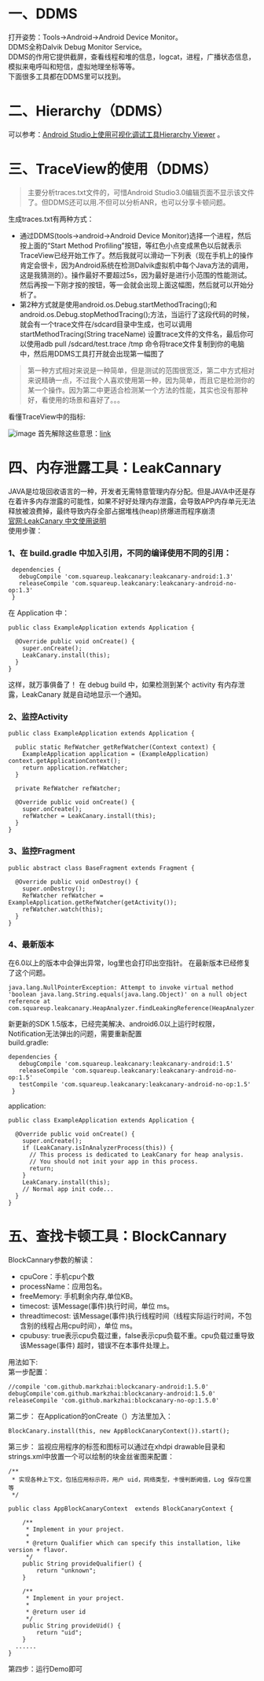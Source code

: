 # 一、DDMS
打开姿势：Tools->Android->Android Device Monitor。  
DDMS全称Dalvik Debug Monitor Service。  
DDMS的作用它提供截屏，查看线程和堆的信息，logcat，进程，广播状态信息，模拟来电呼叫和短信，虚拟地理坐标等等。  
下面很多工具都在DDMS里可以找到。

# 二、Hierarchy（DDMS）
可以参考：[Android Studio上使用可视化调试工具Hierarchy Viewer](http://blog.csdn.net/cdw_wy/article/details/53240885)
。

# 三、TraceView的使用（DDMS）
>主要分析traces.txt文件的，可惜Android Studio3.0编辑页面不显示该文件了。但DDMS还可以用.不但可以分析ANR，也可以分享卡顿问题。

生成traces.txt有两种方式：
- 通过DDMS(tools->android->Android Device Monitor)选择一个进程，然后按上面的“Start Method Profiling”按钮，等红色小点变成黑色以后就表示TraceView已经开始工作了。然后我就可以滑动一下列表（现在手机上的操作肯定会很卡，因为Android系统在检测Dalvik虚拟机中每个Java方法的调用，这是我猜测的）。操作最好不要超过5s，因为最好是进行小范围的性能测试。然后再按一下刚才按的按钮，等一会就会出现上面这幅图，然后就可以开始分析了。
- 第2种方式就是使用android.os.Debug.startMethodTracing();和android.os.Debug.stopMethodTracing();方法，当运行了这段代码的时候，就会有一个trace文件在/sdcard目录中生成，也可以调用startMethodTracing(String traceName) 设置trace文件的文件名，最后你可以使用adb pull /sdcard/test.trace /tmp 命令将trace文件复制到你的电脑中，然后用DDMS工具打开就会出现第一幅图了

>第一种方式相对来说是一种简单，但是测试的范围很宽泛，第二中方式相对来说精确一点，不过我个人喜欢使用第一种，因为简单，而且它是检测你的某一个操作。因为第二中更适合检测某一个方法的性能，其实也没有那种好，看使用的场景和喜好了。。。

看懂TraceView中的指标:

![image](http://note.youdao.com/yws/public/resource/9cd56f6819876ec80563ab61665a91d7/xmlnote/C2E19CA55CB14AEE8F72FCC92CD021EC/8425)
首先解除这些意思：[link](http://blog.jobbole.com/78995/)
# 四、内存泄露工具：LeakCannary
JAVA是垃圾回收语言的一种，开发者无需特意管理内存分配。但是JAVA中还是存在着许多内存泄露的可能性，如果不好好处理内存泄露，会导致APP内存单元无法释放被浪费掉，最终导致内存全部占据堆栈(heap)挤爆进而程序崩溃  
[官网:LeakCanary 中文使用说明](https://www.liaohuqiu.net/cn/posts/leak-canary-read-me/)  
使用步骤：  
### 1、在 build.gradle 中加入引用，不同的编译使用不同的引用：
```
 dependencies {
   debugCompile 'com.squareup.leakcanary:leakcanary-android:1.3'
   releaseCompile 'com.squareup.leakcanary:leakcanary-android-no-op:1.3'
 }
 ```
在 Application 中：
```
public class ExampleApplication extends Application {

  @Override public void onCreate() {
    super.onCreate();
    LeakCanary.install(this);
  }
}
```
这样，就万事俱备了！ 在 debug build 中，如果检测到某个 activity 有内存泄露，LeakCanary 就是自动地显示一个通知。

### 2、监控Activity
```
public class ExampleApplication extends Application {

  public static RefWatcher getRefWatcher(Context context) {
    ExampleApplication application = (ExampleApplication) context.getApplicationContext();
    return application.refWatcher;
  }

  private RefWatcher refWatcher;

  @Override public void onCreate() {
    super.onCreate();
    refWatcher = LeakCanary.install(this);
  }
}
```
### 3、监控Fragment
```
public abstract class BaseFragment extends Fragment {

  @Override public void onDestroy() {
    super.onDestroy();
    RefWatcher refWatcher = ExampleApplication.getRefWatcher(getActivity());
    refWatcher.watch(this);
  }
}
```

### 4、最新版本
在6.0以上的版本中会弹出异常，log里也会打印出空指针。
在最新版本已经修复了这个问题。
```
java.lang.NullPointerException: Attempt to invoke virtual method 'boolean java.lang.String.equals(java.lang.Object)' on a null object reference at com.squareup.leakcanary.HeapAnalyzer.findLeakingReference(HeapAnalyzer.java:160)
```
新更新的SDK 1.5版本，已经完美解决、android6.0以上运行时权限，Notification无法弹出的问题，需要重新配置   
build.gradle:
```
dependencies {
   debugCompile 'com.squareup.leakcanary:leakcanary-android:1.5'
   releaseCompile 'com.squareup.leakcanary:leakcanary-android-no-op:1.5'
   testCompile 'com.squareup.leakcanary:leakcanary-android-no-op:1.5'
 }
```
application:
```
public class ExampleApplication extends Application {

  @Override public void onCreate() {
    super.onCreate();
    if (LeakCanary.isInAnalyzerProcess(this)) {
      // This process is dedicated to LeakCanary for heap analysis.
      // You should not init your app in this process.
      return;
    }
    LeakCanary.install(this);
    // Normal app init code...
  }
}
```
# 五、查找卡顿工具：BlockCannary
BlockCannary参数的解读：
- cpuCore：手机cpu个数
- processName：应用包名。
- freeMemory: 手机剩余内存,单位KB。
- timecost: 该Message(事件)执行时间，单位 ms。
- threadtimecost: 该Message(事件)执行线程时间（线程实际运行时间，不包含别的线程占用cpu时间），单位 ms。
- cpubusy: true表示cpu负载过重，false表示cpu负载不重。cpu负载过重导致该Message(事件) 超时，错误不在本事件处理上。

用法如下:  
第一步配置：
```
//compile 'com.github.markzhai:blockcanary-android:1.5.0'
debugCompile'com.github.markzhai:blockcanary-android:1.5.0'
releaseCompile 'com.github.markzhai:blockcanary-no-op:1.5.0'
```
第二步：
在Application的onCreate（）方法里加入：
```
BlockCanary.install(this, new AppBlockCanaryContext()).start();
```
第三步：
监视应用程序的标签和图标可以通过在xhdpi drawable目录和strings.xml中放置一个可以绘制的块金丝雀图来配置：
```
/**
 * 实现各种上下文，包括应用标示符，用户 uid，网络类型，卡慢判断阙值，Log 保存位置等
 */

public class AppBlockCanaryContext  extends BlockCanaryContext {

    /**
     * Implement in your project.
     *
     * @return Qualifier which can specify this installation, like version + flavor.
     */
    public String provideQualifier() {
        return "unknown";
    }

    /**
     * Implement in your project.
     *
     * @return user id
     */
    public String provideUid() {
        return "uid";
    }
  ......
}
```
第四步：运行Demo即可
